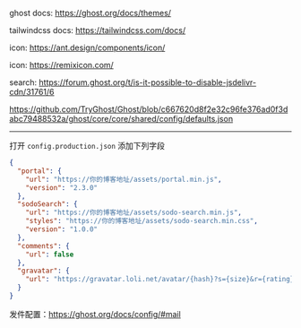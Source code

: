 ghost docs: https://ghost.org/docs/themes/

tailwindcss docs: https://tailwindcss.com/docs/

icon: https://ant.design/components/icon/

icon: https://remixicon.com/

search: https://forum.ghost.org/t/is-it-possible-to-disable-jsdelivr-cdn/31761/6


https://github.com/TryGhost/Ghost/blob/c667620d8f2e32c96fe376ad0f3dabc79488532a/ghost/core/core/shared/config/defaults.json

---

打开 `config.production.json` 添加下列字段

```json
{
  "portal": {
    "url": "https://你的博客地址/assets/portal.min.js",
    "version": "2.3.0"
  },
  "sodoSearch": {
    "url": "https://你的博客地址/assets/sodo-search.min.js",
    "styles": "https://你的博客地址/assets/sodo-search.min.css",
    "version": "1.0.0"
  },
  "comments": {
    "url": false
  },
  "gravatar": {
    "url": "https://gravatar.loli.net/avatar/{hash}?s={size}&r={rating}&d={_default}"
  }
}
```

发件配置：https://ghost.org/docs/config/#mail